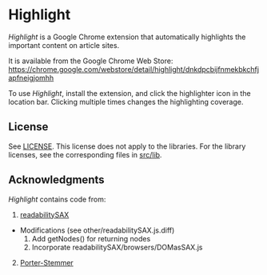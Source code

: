 Highlight
=========

*Highlight* is a Google Chrome extension that automatically highlights
the important content on article sites.

It is available from the Google Chrome Web Store:
https://chrome.google.com/webstore/detail/highlight/dnkdpcbijfnmekbkchfjapfneigjomhh

To use *Highlight*, install the extension, and click the highlighter
icon in the location bar. Clicking multiple times changes the
highlighting coverage.

License
-------

See [LICENSE](LICENSE).
This license does not apply to the libraries. For the library licenses, see the corresponding files
in [src/lib](src/lib).

Acknowledgments
---------------

*Highlight* contains code from:

1. [readabilitySAX](https://github.com/fb55/readabilitySAX)
  * Modifications (see other/readabilitySAX.js.diff)
    1. Add getNodes() for returning nodes
    2. Incorporate readabilitySAX/browsers/DOMasSAX.js
2. [Porter-Stemmer](https://github.com/kristopolous/Porter-Stemmer)
